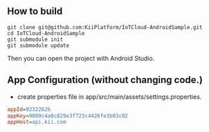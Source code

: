 ## How to build

```
git clone git@github.com:KiiPlatform/IoTCloud-AndroidSample.git
cd IoTCloud-AndroidSample
git submodule init
git submodule update
```
Then you can open the project with Android Studio.

## App Configuration (without changing code.)
- create properties file in app/src/main/assets/settings.properties.
```ini
appId=9232262b
appKey=9009c4a0c829e3f723c4426fe3b03c02
appHost=api.kii.com
```
